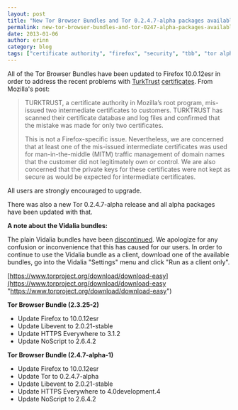 ```yaml
---
layout: post
title: "New Tor Browser Bundles and Tor 0.2.4.7-alpha packages available"
permalink: new-tor-browser-bundles-and-tor-0247-alpha-packages-available
date: 2013-01-06
author: erinn
category: blog
tags: ["certificate authority", "firefox", "security", "tbb", "tor alpha", "tor browser bundle", "vidalia bundle"]
---
```


All of the Tor Browser Bundles have been updated to Firefox 10.0.12esr in order to address the recent problems with [TurkTrust](https://blog.mozilla.org/security/2013/01/03/revoking-trust-in-two-turktrust-certficates/) [certificates](http://googleonlinesecurity.blogspot.se/2013/01/enhancing-digital-certificate-security.html). From Mozilla's post:

> TURKTRUST, a certificate authority in Mozilla’s root program, mis-issued two intermediate certificates to customers. TURKTRUST has scanned their certificate database and log files and confirmed that the mistake was made for only two certificates.
> 
> This is not a Firefox-specific issue. Nevertheless, we are concerned that at least one of the mis-issued intermediate certificates was used for man-in-the-middle (MITM) traffic management of domain names that the customer did not legitimately own or control. We are also concerned that the private keys for these certificates were not kept as secure as would be expected for intermediate certificates.

All users are strongly encouraged to upgrade.

There was also a new Tor 0.2.4.7-alpha release and all alpha packages have been updated with that.

**A note about the Vidalia bundles:**

The plain Vidalia bundles have been [discontinued](https://blog.torproject.org/blog/plain-vidalia-bundles-be-discontinued-dont-panic). We apologize for any confusion or inconvenience that this has caused for our users. In order to continue to use the Vidalia bundle as a client, download one of the available bundles, go into the Vidalia "Settings" menu and click "Run as a client only".

[https://www.torproject.org/download/download-easy](https://www.torproject.org/download/download-easy "https://www.torproject.org/download/download-easy")

**Tor Browser Bundle (2.3.25-2)**

- Update Firefox to 10.0.12esr
- Update Libevent to 2.0.21-stable
- Update HTTPS Everywhere to 3.1.2
- Update NoScript to 2.6.4.2

**Tor Browser Bundle (2.4.7-alpha-1)**

- Update Firefox to 10.0.12esr
- Update Tor to 0.2.4.7-alpha
- Update Libevent to 2.0.21-stable
- Update HTTPS Everywhere to 4.0development.4
- Update NoScript to 2.6.4.2


